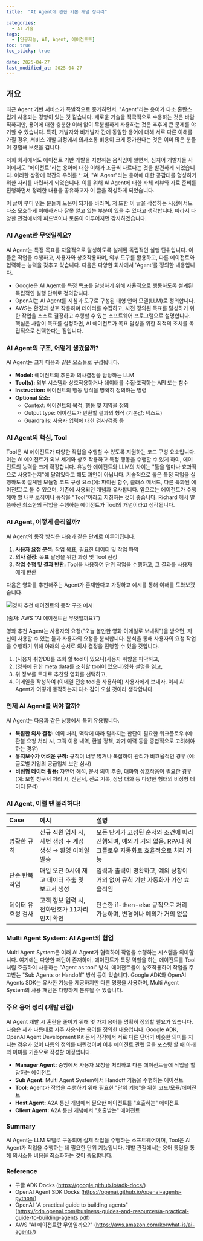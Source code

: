 ```yaml
---
title:  "AI Agent에 관한 기본 개념 정리리"

categories:
  - AI 기술
tags:
  - [인공지능, AI, Agent, 에이전트트]
toc: true
toc_sticky: true
 
date: 2025-04-27
last_modified_at: 2025-04-27
---
```

## 개요

최근 Agent 기반 서비스가 폭발적으로 증가하면서, "Agent"라는 용어가 다소 혼란스럽게 사용되는 경향이 있는 것 같습니다. 새로운 기술을 적극적으로 수용하는 것은 바람직하지만, 용어에 대한 충분한 이해 없이 무분별하게 사용하는 것은 추후에 큰 문제를 야기할 수 있습니다. 특히, 개발자와 비개발자 간에 동일한 용어에 대해 서로 다른 이해를 가질 경우, 서비스 개발 과정에서 의사소통 비용이 크게 증가한다는 것은 이미 많은 분들이 경험해 보셨을 겁니다.

저희 회사에서도 에이전트 기반 개발을 지향하는 움직임이 일면서, 심지어 개발자들 사이에서도 "에이전트"라는 용어에 대한 이해가 조금씩 다르다는 것을 발견하게 되었습니다. 이러한 상황에 약간의 우려를 느껴, "AI Agent"라는 용어에 대한 공감대를 형성하기 위한 자리를 마련하게 되었습니다. 이를 위해 AI Agent에 대한 자체 리뷰와 자료 준비를 진행하면서 정리한 내용을 공유하고자 이 글을 작성하게 되었습니다.

이 글이 부디 읽는 분들께 도움이 되기를 바라며, 저 또한 이 글을 작성하는 시점에서도 다소 모호하게 이해하거나 잘못 알고 있는 부분이 있을 수 있다고 생각합니다. 따라서 다양한 관점에서의 피드백이나 토론이 이루어지면 감사하겠습니다.


### **AI Agent란 무엇일까요?**

AI Agent는 특정 목표를 자율적으로 달성하도록 설계된 독립적인 실행 단위입니다. 이들은 작업을 수행하고, 사용자와 상호작용하며, 외부 도구를 활용하고, 다른 에이전트와 협력하는 능력을 갖추고 있습니다. 다음은 다양한 회사에서 'Agent'를 정의한 내용입니다.
* Google은 AI Agent를 특정 목표를 달성하기 위해 자율적으로 행동하도록 설계된 독립적인 실행 단위로 정의합니다.
* OpenAI는 AI Agent를 지침과 도구로 구성된 대형 언어 모델(LLM)로 정의합니다.
* AWS는 환경과 상호 작용하며 데이터를 수집하고, 사전 정의된 목표를 달성하기 위한 작업을 스스로 결정하고 수행할 수 있는 소프트웨어 프로그램으로 설명합니다. 
핵심은 사람이 목표를 설정하면, AI 에이전트가 목표 달성을 위한 최적의 조치를 독립적으로 선택한다는 점입니다.

### **AI Agent의 구조, 어떻게 생겼을까?**

AI Agent는 크게 다음과 같은 요소들로 구성됩니다.

* **Model:** 에이전트의 추론과 의사결정을 담당하는 LLM
* **Tool(s):** 외부 시스템과 상호작용하거나 데이터를 수집·조작하는 API 또는 함수
* **Instruction:** 에이전트의 행동 방식을 명확히 정의하는 명령
* **Optional 요소:**
    * Context: 에이전트의 목적, 행동 및 제약을 정의
    * Output type: 에이전트가 반환할 결과의 형식 (기본값: 텍스트)
    * Guardrails: 사용자 입력에 대한 검사/검증 등

### **AI Agent의 핵심, Tool**

Tool은 AI 에이전트가 다양한 작업을 수행할 수 있도록 지원하는 코드 구성 요소입니다. 이는 AI 에이전트가 외부 세계와 상호 작용하고 특정 행동을 수행할 수 있게 하여, 에이전트의 능력을 크게 확장합니다. 유능한 에이전트와 LLM의 차이는 "툴을 얼마나 효과적으로 사용하는지"에 달려있다고 해도 과언이 아닙니다. 기술적으로 툴은 특정 작업을 실행하도록 설계된 모듈형 코드 구성 요소(예: 파이썬 함수, 클래스 메서드, 다른 특화된 에이전트)로 볼 수 있으며, 기존에 사용되던 개념과 유사합니다. 앞으로는 에이전트가 수행해야 할 내부 로직이나 동작을 "Tool"이라고 지칭하는 것이 좋습니다. Richard 께서 말씀하신 최소한의 작업을 수행하는 에이전트가 Tool의 개념이라고 생각됩니다.

### **AI Agent, 어떻게 움직일까?**

AI Agent의 동작 방식은 다음과 같은 단계로 이루어집니다.

1.  **사용자 요청 분석:** 작업 목표, 필요한 데이터 및 작업 파악
2.  **의사 결정:** 목표 달성을 위한 과정 및 Tool 선정
3.  **작업 수행 및 결과 반환:** Tool을 사용하여 단위 작업을 수행하고, 그 결과를 사용자에게 반환

다음은 영화를 추천해주는 Agent가 존재한다고 가정하고 예시를 통해 이해를 도와보겠습니다.

![영화 추천 에이전트의 동작 구조 예시](https://d2908q01vomqb2.cloudfront.net/f1f836cb4ea6efb2a0b1b99f41ad8b103eff4b59/2023/09/21/LLMRecIllustration.png)

(출처: AWS "AI 에이전트란 무엇일까요?")

영화 추천 Agent는 사용자의 요청("오늘 볼만한 영화 이메일로 보내줘")을 받으면, 자신이 사용할 수 있는 툴과 사용자의 요청을 분석합니다. 분석을 통해 사용자의 요청 작업을 수행하기 위해 아래의 순서로 의사 결정을 진행할 수 있을 것입니다.
1. (사용자 취향DB를 조회 할 tool이 있으니)사용자 취향을 파악하고, 
2. (영화에 관한 meta data를 조회할 tool이 있으니)영화 설명을 읽고, 
3. 위 정보를 토대로 추천할 영화를 선택하고,
4. 이메일을 작성하여 (이메일 전송 tool을 사용하여) 사용자에게 보내자.
이제 AI Agent가 어떻게 동작하는지 다소 감이 오실 것이라 생각합니다.

### **언제 AI Agent를 써야 할까?**

AI Agent는 다음과 같은 상황에서 특히 유용합니다.

* **복잡한 의사 결정:** 예외 처리, 맥락에 따라 달라지는 판단이 필요한 워크플로우 (예: 환불 요청 처리 시, 고객 이용 내역, 환불 정책, 과거 이력 등을 종합적으로 고려해야 하는 경우)
* **유지보수가 어려운 규칙:** 규칙이 너무 많거나 복잡하여 관리가 비효율적인 경우 (예: 글로벌 기업의 공급업체 보안 심사) 
* **비정형 데이터 활용:** 자연어 해석, 문서 의미 추출, 대화형 상호작용이 필요한 경우 (예: 보험 청구서 처리 시, 진단서, 진료 기록, 상담 대화 등 다양한 형태의 비정형 데이터 분석)

### **AI Agent, 이럴 땐 불리하다!**

| Case       | 예시                                             | 설명                                                                                                |
| :--------- | :--------------------------------------------- | :-------------------------------------------------------------------------------------------------- |
| 명확한 규칙 | 신규 직원 입사 시, 사번 생성 → 계정 생성 → 환영 이메일 발송 | 모든 단계가 고정된 순서와 조건에 따라 진행되며, 예외가 거의 없음. RPA나 워크플로우 자동화로 효율적으로 처리 가능 |
| 단순 반복 작업 | 매일 오전 9시에 재고 데이터 추출 및 보고서 생성         | 입력과 출력이 명확하고, 예외 상황이 거의 없어 규칙 기반 자동화가 가장 효율적임                                 |
| 데이터 유효성 검사 | 고객 정보 입력 시, 전화번호가 11자리인지 확인           | 단순한 if-then-else 규칙으로 처리 가능하며, 변경이나 예외가 거의 없음                                      |

### **Multi Agent System: AI Agent의 협업**

Multi Agent System은 여러 AI Agent가 협력하여 작업을 수행하는 시스템을 의미합니다. 여기에는 다양한 패턴이 존재하며, 에이전트가 특정 역할을 하는 에이전트를 Tool처럼 호출하여 사용하는 "Agent as tool" 방식, 에이전트들이 상호작용하며 작업을 주고받는 "Sub Agents or Handoff" 방식 등이 있습니다. Google ADK와 OpenAI Agents SDK는 유사한 기능을 제공하지만 다른 명칭을 사용하며, Multi Agent System의 사용 패턴은 다양하게 분류될 수 있습니다.

### **주요 용어 정리 (개발 관점)**

AI Agent 개발 시 혼란을 줄이기 위해 몇 가지 용어를 명확히 정의할 필요가 있습니다. 다음은 제가 나름대로 자주 사용되는 용어를 정의한 내용입니다. Google ADK, OpenAI Agent Development Kit 문서 각각에서 서로 다른 단어가 비슷한 의미를 지니는 경우가 있어 나름의 정의를 내린것이며 이후 에이전트 관련 글을 포스팅 할 때 아래의 이미를 기준으로 작성할 예정입니다.

* **Manager Agent:** 중앙에서 사용자 요청을 처리하고 다른 에이전트들에 작업을 할당하는 에이전트
* **Sub Agent:** Multi Agent System에서 Handoff 기능을 수행하는 에이전트
* **Tool:** Agent가 작업을 수행하기 위해 필요한 "단위 기능"을 위한 코드/모듈/에이전트
* **Host Agent:** A2A 통신 개념에서 필요한 에이전트를 "호출하는" 에이전트
* **Client Agent:** A2A 통신 개념에서 "호출받는" 에이전트

### **Summary**

AI Agent는 LLM 모델로 구동되어 실제 작업을 수행하는 소프트웨어이며, Tool은 AI Agent가 작업을 수행하는 데 필요한 단위 기능입니다. 개발 관점에서는 용어 통일을 통해 의사소통 비용을 최소화하는 것이 중요합니다.

### **Reference**
* 구글 ADK Docks (https://google.github.io/adk-docs/)
* OpenAI Agent SDK Docks (https://openai.github.io/openai-agents-python/)
* OpenAI "A practical guide to building agents" (https://cdn.openai.com/business-guides-and-resources/a-practical-guide-to-building-agents.pdf)
* AWS "AI 에이전트란 무엇일까요?" (https://aws.amazon.com/ko/what-is/ai-agents/)